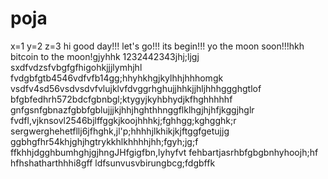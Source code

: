 # poja
x=1
y=2
z=3
hi
good day!!!
let's go!!!
its begin!!!
yo the moon soon!!!hkh
bitcoin to the moon!gjyhhk
1232442343jhj;ljgj
sxdfvdzsfvbgfgfhigohkjjjlymhjhl
fvdgbfgtb4546vdfvfb14gg;hhyhkhgjkylhhjhhhomgk
vsdfv4sd56vsdvsdvfvlujklvfdvggrhghujjhhkjjhljhhhggghgtlof
bfgbfedhrh572bdcfgbnbgl;ktygyjkyhbhydjkfhghhhhhf
 gnfgsnfgbnazfgbbfgblujjjkjhhjhghthhnggflklhgjhjhfjkggjhglr
fvdfl,vjknsovl2546bjlffggkjkoojhhhkj;fghhgg;kghgghk;r
sergwerghehetfllj6jfhghk,jl'p;hhhhjlkhikjkjftggfgetujjg
ggbhgfhr54khjghjhgtrykkhlkhhhhjhh;fgyh;jg;f
ffkhhjdgghbumhghjgjhngJHfgigfbn,lyhyfvt
fehbartjasrhbfgbgbnhyhoojh;hf
hfhshatharthhhi8gff
ldfsunvusvbirungbcg;fdgbffk
